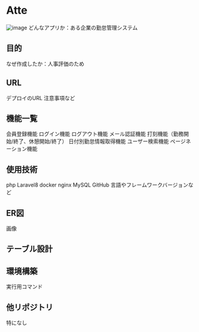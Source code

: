 # Atte
![image](https://github.com/boreaster21/fortify/assets/155618258/cfe27972-78fa-49cd-8c8c-a5e5e4392c4b)
どんなアプリか：ある企業の勤怠管理システム

## 目的
なぜ作成したか：人事評価のため

## URL
デプロイのURL
注意事項など



## 機能一覧
会員登録機能
ログイン機能
ログアウト機能
メール認証機能
打刻機能（勤務開始/終了、休憩開始/終了）
日付別勤怠情報取得機能
ユーザー検索機能
ページネーション機能

## 使用技術
php
Laravel8
docker
nginx
MySQL
GitHub
言語やフレームワークバージョンなど

## ER図
画像

## テーブル設計

## 環境構築
実行用コマンド

## 他リポジトリ
特になし
